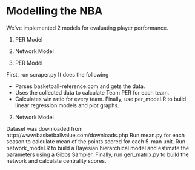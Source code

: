 # Modelling the NBA

We've implemented 2 models for evaluating player performance.
1) PER Model
2) Network Model

1) PER Model

First, run scraper.py 
It does the following
- Parses basketball-reference.com and gets the data.
- Uses the collected data to calculate Team PER for each team.
- Calculates win ratio for every team.
Finally, use per_model.R to build linear regression models and plot graphs.

2) Network Model

Dataset was downloaded from http://www/basketballvalue.com/downloads.php
Run mean.py for each season to calculate mean of the points scored for each 5-man unit.
Run network_model.R to build a Bayesian hierarchical model and estimate the parameters using a Gibbs Sampler.
Finally, run gen_matrix.py to build the network and calculate centrality scores.
